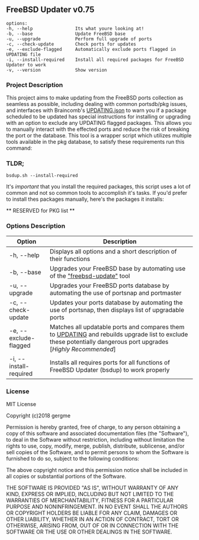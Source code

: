 ## FreeBSD Updater v0.75

```
options:
-h, --help                Its what youre looking at!
-b, --base                Update FreeBSD base
-u, --upgrade             Perform full upgrade of ports
-c, --check-update        Check ports for updates
-e, --exclude-flagged     Automatically exclude ports flagged in UPDATING file
-i, --install-required    Install all required packages for FreeBSD Updater to work	
-v, --version             Show version
```

### Project Description

This project aims to make updating from the FreeBSD ports collection as seamless as possible, including dealing with common portsdb/pkg issues, and interfaces with Braincomb's [UPDATING.json](http://updating.braincomb.com/UPDATING.json) to warn you if a package scheduled to be updated has special instructions for installing or upgrading with an option to exclude any UPDATING flagged packages.  This allows you to manually interact with the effected ports and reduce the risk of breaking the port or the database.  This tool is a wrapper script which utilizes multiple tools available in the pkg database, to satisfy these requirements run this command:

### TLDR;

```
bsdup.sh --install-required
```

It's *important* that you install the required packages, this script uses a lot of common and not so common tools to accomplish it's tasks.
If you'd prefer to install thes packages manually, here's the packages it installs:

** RESERVED for PKG list **

### Options Description

| Option | Description |
|--------|--------|
|-h, --help|Displays all options and a short description of their functions |
|-b, --base|Upgrades your FreeBSD base by automating use of the ["freebsd-update"](https://www.freebsd.org/cgi/man.cgi?freebsd-update) tool|
|-u, --upgrade|Upgrades your FreeBSD ports database by automating the use of portsnap and portmaster|
|-c, --check-update|Updates your ports database by automating the use of portsnap, then displays list of upgradable ports|
|-e, --exclude-flagged|Matches all updatable ports and compares them to [UPDATING](http://updating.braincomb.com/UPDATING.json) and rebuilds upgrade list to exclude these potentially dangerous port upgrades [*Highly Recommended*]|
|-i, --install-required|Installs all requires ports for all functions of FreeBSD Updater (bsdup) to work properly|

### License

MIT License

Copyright (c)2018 gergme

Permission is hereby granted, free of charge, to any person obtaining a copy
of this software and associated documentation files (the "Software"), to deal
in the Software without restriction, including without limitation the rights
to use, copy, modify, merge, publish, distribute, sublicense, and/or sell
copies of the Software, and to permit persons to whom the Software is
furnished to do so, subject to the following conditions:

The above copyright notice and this permission notice shall be included in all
copies or substantial portions of the Software.

THE SOFTWARE IS PROVIDED "AS IS", WITHOUT WARRANTY OF ANY KIND, EXPRESS OR
IMPLIED, INCLUDING BUT NOT LIMITED TO THE WARRANTIES OF MERCHANTABILITY,
FITNESS FOR A PARTICULAR PURPOSE AND NONINFRINGEMENT. IN NO EVENT SHALL THE
AUTHORS OR COPYRIGHT HOLDERS BE LIABLE FOR ANY CLAIM, DAMAGES OR OTHER
LIABILITY, WHETHER IN AN ACTION OF CONTRACT, TORT OR OTHERWISE, ARISING FROM,
OUT OF OR IN CONNECTION WITH THE SOFTWARE OR THE USE OR OTHER DEALINGS IN THE
SOFTWARE.
